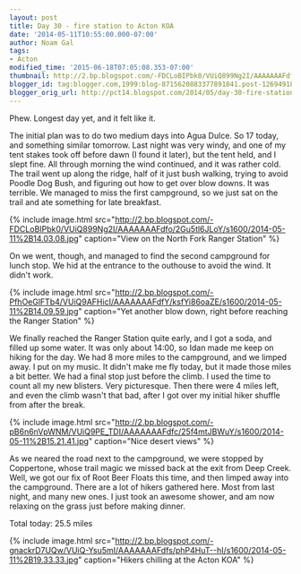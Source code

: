 ```yaml
---
layout: post
title: Day 30 - fire station to Acton KOA
date: '2014-05-11T10:55:00.000-07:00'
author: Noam Gal
tags:
- Acton
modified_time: '2015-06-18T07:05:08.353-07:00'
thumbnail: http://2.bp.blogspot.com/-FDCLoBIPbk0/VUiQ899Ng2I/AAAAAAAFdfo/2Gu5tl6JLoY/s72-c/2014-05-11%2B14.03.08.jpg
blogger_id: tag:blogger.com,1999:blog-8715620883377891841.post-1269491845598423558
blogger_orig_url: http://pct14.blogspot.com/2014/05/day-30-fire-station-to-acton-koa.html
---
```


Phew. Longest day yet, and it felt like it.

The initial plan was to do two medium days into Agua Dulce. So 17 today, and something similar tomorrow. Last night was very windy, and one of my tent stakes took off before dawn (I found it later), but the tent held, and I slept fine. All through morning the wind continued, and it was rather cold. The trail went up along the ridge, half of it just bush walking, trying to avoid Poodle Dog Bush, and figuring out how to get over blow downs. It was terrible. We managed to miss the first campground, so we just sat on the trail and ate something for late breakfast.

{% include image.html src="http://2.bp.blogspot.com/-FDCLoBIPbk0/VUiQ899Ng2I/AAAAAAAFdfo/2Gu5tl6JLoY/s1600/2014-05-11%2B14.03.08.jpg" caption="View on the North Fork Ranger Station" %}

On we went, though, and managed to find the second campground for lunch stop. We hid at the entrance to the outhouse to avoid the wind. It didn't work.

{% include image.html src="http://2.bp.blogspot.com/-PfhOeGlFTb4/VUiQ9AFHicI/AAAAAAAFdfY/ksfYi86oaZE/s1600/2014-05-11%2B14.09.59.jpg" caption="Yet another blow down, right before reaching the Ranger Station" %}

We finally reached the Ranger Station quite early, and I got a soda, and filled up some water. It was only about 14:00, so Idan made me keep on hiking for the day. We had 8 more miles to the campground, and we limped away. I put on my music. It didn't make me fly today, but it made those miles a bit better. We had a final stop just before the climb. I used the time to count all my new blisters. Very picturesque. Then there were 4 miles left, and even the climb wasn't that bad, after I got over my initial hiker shuffle from after the break.

{% include image.html src="http://2.bp.blogspot.com/-pB6n6nVpWNM/VUiQ9PE_TDI/AAAAAAAFdfc/25f4mtJBWuY/s1600/2014-05-11%2B15.21.41.jpg" caption="Nice desert views" %}

As we neared the road next to the campground, we were stopped by Coppertone, whose trail magic we missed back at the exit from Deep Creek. Well, we got our fix of Root Beer Floats this time, and then limped away into the campground. There are a lot of hikers gathered here. Most from last night, and many new ones. I just took an awesome shower, and am now relaxing on the grass just before making dinner.

Total today: 25.5 miles

{% include image.html src="http://2.bp.blogspot.com/-gnackrD7UQw/VUiQ-Ysu5mI/AAAAAAAFdfs/phP4HuT--hI/s1600/2014-05-11%2B19.33.33.jpg" caption="Hikers chilling at the Acton KOA" %}
